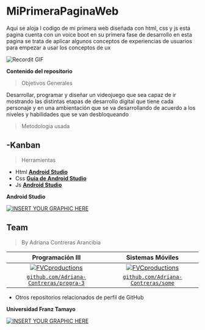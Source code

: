 # MiPrimeraPaginaWeb

Aqui se aloja l codigo de mi primera web diseñada con html, css y js esta pagina cuenta con un voice boot en su primera fase de desarrollo
en esta pagina se trata de aplicar algunos conceptos de experiencias de usuarios para empezar a usar los conceptos de ux 


![Recordit GIF](https://i.pinimg.com/originals/ec/c3/88/ecc3882e29654a291f8824494979145b.gif)




**Contenido del repositorio**

>  Objetivos Generales

Desarrollar, programar y diseñar un videojuego que sea capaz de ir mostrando las distintas etapas de desarrollo digital
que tiene cada personaje y en una ambientación que se va desarrollando de acuerdo a los niveles y habilidades que se van desbloqueando 

> Metodologia usada

-Kanban
- 


> Herramientas

- Html  <a href="https://developer.android.com/studio" target="_blank">**Android Studio**</a> 
-  Css <a href="https://developer.android.com/studio/intro" target="_blank">**Guia de Android Studio**</a> 
- Js  <a href="https://developer.android.com/studio" target="_blank">**Android Studio**</a> 

**Android Studio**


[![INSERT YOUR GRAPHIC HERE](https://cdn.svgporn.com/logos/html-5.svg)]()




## Team

> By Adriana Contreras Arancibia

| <a  target="_blank">**Programación III**</a> | <a  target="_blank">**Sistemas Móviles**</a> | 
| :---: |:---:| 
| [![FVCproductions](https://i.pinimg.com/236x/bf/57/22/bf5722a893a4e0faa48aa0ce10d8d981.jpg)](http://fvcproductions.com)    | [![FVCproductions](https://i.pinimg.com/236x/4f/b4/c2/4fb4c2dcbe63dd0eb6ec50c163701dfb.jpg)](http://fvcproductions.com) | 
| <a href="https://github.com/Adriana-Contreras/progra-3" target="_blank">`github.com/Adriana-Contreras/progra-3`</a> | <a href="https://github.com/Adriana-Contreras/some" target="_blank">`github.com/Adriana-Contreras/some`</a> | 

- Otros repositorios relacionados de perfil de GitHub



**Universidad Franz Tamayo**

[![INSERT YOUR GRAPHIC HERE](https://s3.amazonaws.com/evaluar-test-media-bucket/PROCESS/image/95/PROCESS_7f9f6fb7-51a5-4dc5-914b-3e4e708c8195_233a856f-d0ac-47ce-bfb7-1a22c628458b.png)]()
